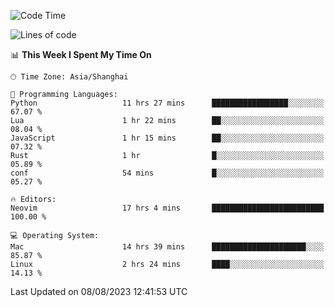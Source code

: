 <!--START_SECTION:waka-->
![Code Time](http://img.shields.io/badge/Code%20Time-1%2C493%20hrs%201%20min-blue)

![Lines of code](https://img.shields.io/badge/From%20Hello%20World%20I%27ve%20Written-272.1%20thousand%20lines%20of%20code-blue)

📊 **This Week I Spent My Time On** 

```text
🕑︎ Time Zone: Asia/Shanghai

💬 Programming Languages: 
Python                   11 hrs 27 mins      █████████████████░░░░░░░░   67.07 % 
Lua                      1 hr 22 mins        ██░░░░░░░░░░░░░░░░░░░░░░░   08.04 % 
JavaScript               1 hr 15 mins        ██░░░░░░░░░░░░░░░░░░░░░░░   07.32 % 
Rust                     1 hr                █░░░░░░░░░░░░░░░░░░░░░░░░   05.89 % 
conf                     54 mins             █░░░░░░░░░░░░░░░░░░░░░░░░   05.27 % 

🔥 Editors: 
Neovim                   17 hrs 4 mins       █████████████████████████   100.00 % 

💻 Operating System: 
Mac                      14 hrs 39 mins      █████████████████████░░░░   85.87 % 
Linux                    2 hrs 24 mins       ████░░░░░░░░░░░░░░░░░░░░░   14.13 % 
```


 Last Updated on 08/08/2023 12:41:53 UTC
<!--END_SECTION:waka-->
